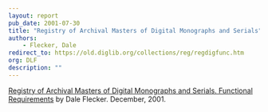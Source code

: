 ```yaml
---
layout: report
pub_date: 2001-07-30
title: "Registry of Archival Masters of Digital Monographs and Serials"
authors: 
    - Flecker, Dale
redirect_to: https://old.diglib.org/collections/reg/regdigfunc.htm
org: DLF
description: ""
---
```


<p><a href="https://old.diglib.org/collections/reg/regdigfunc.htm" target="_blank" rel="noopener noreferrer">Registry of Archival Masters of Digital Monographs and Serials. Functional Requirements</a> by Dale Flecker. December, 2001.</p>
